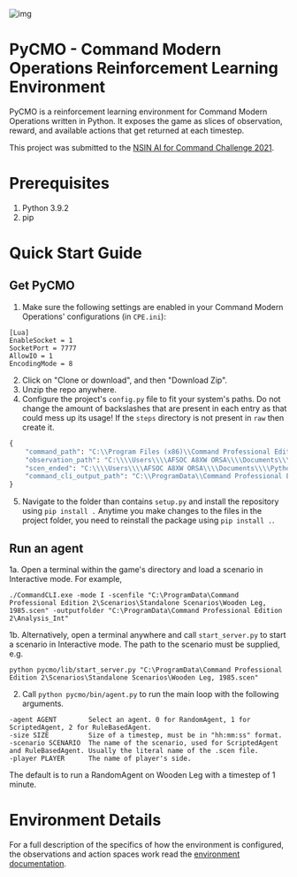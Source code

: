 ![img](https://hb.imgix.net/05f49fdf2ca2abd4544cdb22345a4a9d29f11051.jpeg?auto=compress,format&fit=crop&h=353&w=616&s=9954ab723bba102a78aaaf27c930329c)
# PyCMO - Command Modern Operations Reinforcement Learning Environment
PyCMO is a reinforcement learning environment for Command Modern Operations written in Python. It exposes the game as slices of observation, reward, and available actions that get returned at each timestep. 

This project was submitted to the [NSIN AI for Command Challenge 2021](https://www.nsin.us/events/2021-07-05-ai-command/).

# Prerequisites
1. Python 3.9.2
2. pip

# Quick Start Guide
## Get PyCMO
1. Make sure the following settings are enabled in your Command Modern Operations' configurations (in `CPE.ini`):  
```
[Lua]
EnableSocket = 1
SocketPort = 7777
AllowIO = 1
EncodingMode = 8
```
2. Click on "Clone or download", and then "Download Zip". 
3. Unzip the repo anywhere.
4. Configure the project's `config.py` file to fit your system's paths. Do not change the amount of backslashes that are present in each entry as that could mess up its usage! If the `steps` directory is not present in `raw` then create it.
```python
{
    "command_path": "C:\\Program Files (x86)\\Command Professional Edition 2\\",
    "observation_path": "C:\\\\Users\\\\AFSOC A8XW ORSA\\\\Documents\\\\Python Proj\\\\AI\\\\pycmo\\\\raw\\\\steps\\\\",
    "scen_ended": "C:\\\\Users\\\\AFSOC A8XW ORSA\\\\Documents\\\\Python Proj\\\\AI\\\\pycmo\\\\pycmo\\\\configs\\\\scen_has_ended.txt",
    "command_cli_output_path": "C:\\ProgramData\\Command Professional Edition 2\\Analysis_Int"
}
```
5. Navigate to the folder than contains `setup.py` and install the repository using `pip install .` Anytime you make changes to the files in the project folder, you need to reinstall the package using `pip install .`.

## Run an agent
1a. Open a terminal within the game's directory and load a scenario in Interactive mode. For example, 
```
./CommandCLI.exe -mode I -scenfile "C:\ProgramData\Command Professional Edition 2\Scenarios\Standalone Scenarios\Wooden Leg, 1985.scen" -outputfolder "C:\ProgramData\Command Professional Edition 2\Analysis_Int"
```
1b. Alternatively, open a terminal anywhere and call `start_server.py` to start a scenario in Interactive mode. The path to the scenario must be supplied, e.g.
```
python pycmo/lib/start_server.py "C:\ProgramData\Command Professional Edition 2\Scenarios\Standalone Scenarios\Wooden Leg, 1985.scen"
```
2. Call `python pycmo/bin/agent.py` to run the main loop with the following arguments.
 ```
-agent AGENT        Select an agent. 0 for RandomAgent, 1 for ScriptedAgent, 2 for RuleBasedAgent.
-size SIZE          Size of a timestep, must be in "hh:mm:ss" format.
-scenario SCENARIO  The name of the scenario, used for ScriptedAgent and RuleBasedAgent. Usually the literal name of the .scen file.
-player PLAYER      The name of player's side.
```
The default is to run a RandomAgent on Wooden Leg with a timestep of 1 minute.

# Environment Details
For a full description of the specifics of how the environment is configured, the observations and action spaces work read the [environment documentation](https://github.com/duyminh1998/pycmo/blob/main/docs/environment.md).
